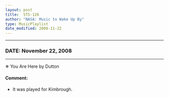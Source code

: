 ```yaml
---
layout: post
title:  STS-126
author: "NASA: Music to Wake Up By"
type: MusicPlaylist
date_modified: 2008-11-22
---
```


----
### DATE: November 22, 2008
----
✵ You Are Here by Dutton

#### Comment:
* It was played for Kimbrough.
